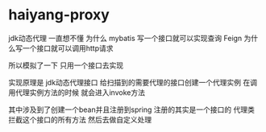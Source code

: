 # haiyang-proxy
jdk动态代理
一直想不懂 为什么 mybatis 写一个接口就可以实现查询
Feign 为什么写一个接口就可以调用http请求

所以模拟了一下 只用一个接口去实现

实现原理是
jdk动态代理接口
给扫描到的需要代理的接口创建一个代理实例
在调用代理实例方法的时候 就会进入invoke方法 

其中涉及到了创建一个bean并且注册到spring
注册的其实是一个接口的 代理类
拦截这个接口的所有方法 然后去做自定义处理
